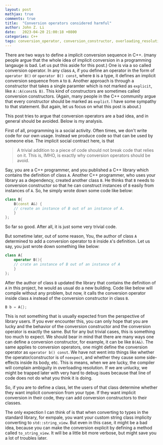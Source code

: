 ```yaml
---
layout: post
mathjax: true
comments: true
title:  "Conversion operators considered harmful"
author: John Z. Li
date:   2023-04-20 21:00:18 +0800
categories: C++
tags: conversion_operator, conversion_constructor, overloading_resolution
---
```

There are two ways to define a implicit conversion sequence in C++. (many people
argue that the whole idea of implicit conversion in a programming langauge is bad.
Let us put this aside for this post.) One is via a so called conversion operator.
In any class `A`, if you define an operator in the form of `operator B()` or
`operator B() const`, where `B` is a type, it defines an implicit conversion
sequence from `A` to `B`. Another approach is through a constructor that takes
a single paramter which is not marked as `explicit`, like `A::A(const& B)`. This
kind of constructors are sometimes called conversion constructors. (Again, many
people in the C++ community argue that every constructor should be marked as `explict`.
I have some sympathy to that statement. But again, let us focus on what this post
is about.)

This post tries to argue that conversion operators are a bad idea, and in general
should be avoided. Below is my analysis.

First of all, programming is a social activity. Often times, we don't write code
for our own usage. Instead we produce code so that can be used by someone else.
The implicit social contract here, is that
> A trivial addition to a piece of code should not break code that relies on it.
This is, IMHO, is exactly why conversion operators should be avoid.

Say, you are a C++ programmer, and you published a C++ library which contains the
definition of class `A`. Another C++ programmer, who uses your library as a dependency,
created another class `B`. He thinks that `B` needs to conversion constructor so
that he can construct instances of `B` easily from instances of `A`. So, he simply
wrote down some code like below:
```cpp
class B{
	B(const A&) {
	// create an instance of B out of an instance of A.
	}
};
```
So far so good. After all, it is just some very trivial code.

But sometime later, out of some reason, You, the author of class `A` determined to
add a conversion operator to `B` inside `A`'s definition. Let us say, you just
wrote down something like below:
```cpp
class A{
	operator B(){
	// crate an instance of B out of an instance of A
	}
};
```
After the author of class `B` updated the library that contains the definition of
`A` in this project, he would as usual do a new building. Code like below will
compile without any problem, but now, it calls the conversion operator inside class
`A` instead of the conversion constructor in class `B`.
```cpp
B b = A{};
```
This is not something that is usually expected from the perspective of library
users. If you ever encounter this, you can only hope that you are lucky and the
behavior of the conversion constructor and the conversion operator is exactly the
same. But for any but trivial cases, this is something too much to expect. We
should bear in mind that there are many ways one can define a conversion constructor,
for example, it can be like `B(A&)`. The same applies to conversion operators, one
might define the conversion operator as `operator b() const`. We have not went into
things like whether the operator/constructor is of `noexpect`, and whether they
cause some side-effects inside its body, etc. This is means, when we are lucky,
the compiler will complain ambiguity in overloading resolution. If we are unlucky,
we might be trapped later with very hard to debug isues because that line of code
does not do what you think it is doing.

So, if you are to define a class, let the users of that class determine whether
they want implicit conversion from your type. If they want implicit conversion
in their code, they can add conversion constructors to their classes.

The only expection I can think of is that when converting to types in the standard
library, for exmpale, you want your custom string class implicity converting to
`std::string_view`. But even in this case, it might be a bad idea, because you
can make the conversion explicit by defining a method called `to_string_view`.
It will be a little bit more verbose, but might save you a lot of troubles later.

